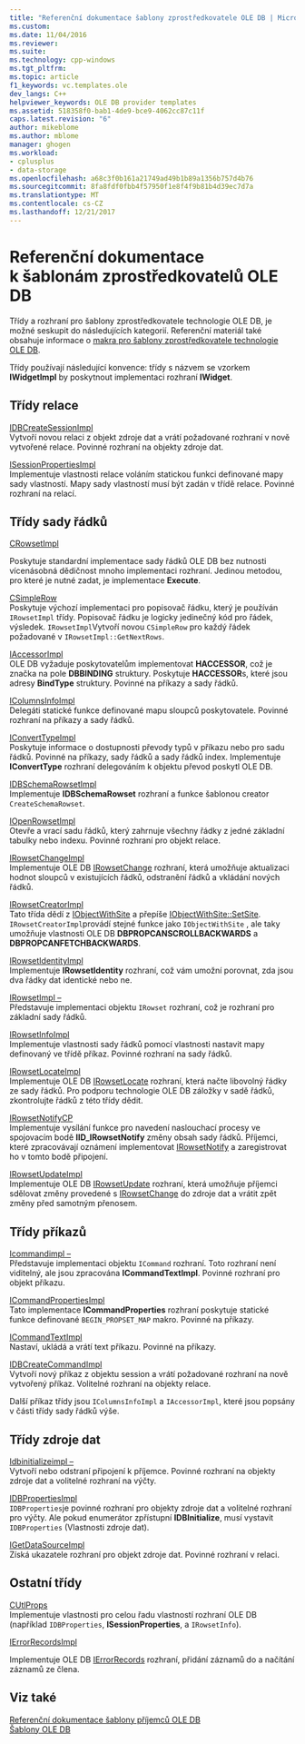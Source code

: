 ```yaml
---
title: "Referenční dokumentace šablony zprostředkovatele OLE DB | Microsoft Docs"
ms.custom: 
ms.date: 11/04/2016
ms.reviewer: 
ms.suite: 
ms.technology: cpp-windows
ms.tgt_pltfrm: 
ms.topic: article
f1_keywords: vc.templates.ole
dev_langs: C++
helpviewer_keywords: OLE DB provider templates
ms.assetid: 518358f0-bab1-4de9-bce9-4062cc87c11f
caps.latest.revision: "6"
author: mikeblome
ms.author: mblome
manager: ghogen
ms.workload:
- cplusplus
- data-storage
ms.openlocfilehash: a68c3f0b161a21749ad49b1b89a1356b757d4b76
ms.sourcegitcommit: 8fa8fdf0fbb4f57950f1e8f4f9b81b4d39ec7d7a
ms.translationtype: MT
ms.contentlocale: cs-CZ
ms.lasthandoff: 12/21/2017
---
```

# <a name="ole-db-provider-templates-reference"></a>Referenční dokumentace k šablonám zprostředkovatelů OLE DB
Třídy a rozhraní pro šablony zprostředkovatele technologie OLE DB, je možné seskupit do následujících kategorií. Referenční materiál také obsahuje informace o [makra pro šablony zprostředkovatele technologie OLE DB](../../data/oledb/macros-for-ole-db-provider-templates.md).  
  
 Třídy používají následující konvence: třídy s názvem se vzorkem **IWidgetImpl** by poskytnout implementaci rozhraní **IWidget**.  
  
## <a name="session-classes"></a>Třídy relace  
 [IDBCreateSessionImpl](../../data/oledb/idbcreatesessionimpl-class.md)  
 Vytvoří novou relaci z objekt zdroje dat a vrátí požadované rozhraní v nově vytvořené relace. Povinné rozhraní na objekty zdroje dat.  
  
 [ISessionPropertiesImpl](../../data/oledb/isessionpropertiesimpl-class.md)  
 Implementuje vlastnosti relace voláním statickou funkci definované mapy sady vlastností. Mapy sady vlastností musí být zadán v třídě relace. Povinné rozhraní na relací.  
  
## <a name="rowset-classes"></a>Třídy sady řádků  
 [CRowsetImpl](../../data/oledb/crowsetimpl-class.md)  
  
 Poskytuje standardní implementace sady řádků OLE DB bez nutnosti vícenásobná dědičnost mnoho implementaci rozhraní. Jedinou metodou, pro které je nutné zadat, je implementace **Execute**.  
  
 [CSimpleRow](../../data/oledb/csimplerow-class.md)  
 Poskytuje výchozí implementaci pro popisovač řádku, který je používán `IRowsetImpl` třídy. Popisovač řádku je logicky jedinečný kód pro řádek, výsledek. `IRowsetImpl`Vytvoří novou `CSimpleRow` pro každý řádek požadované v `IRowsetImpl::GetNextRows`.  
  
 [IAccessorImpl](../../data/oledb/iaccessorimpl-class.md)  
 OLE DB vyžaduje poskytovatelům implementovat **HACCESSOR**, což je značka na pole **DBBINDING** struktury. Poskytuje **HACCESSOR**s, které jsou adresy **BindType** struktury. Povinné na příkazy a sady řádků.  
  
 [IColumnsInfoImpl](../../data/oledb/icolumnsinfoimpl-class.md)  
 Delegáti statické funkce definované mapu sloupců poskytovatele. Povinné rozhraní na příkazy a sady řádků.  
  
 [IConvertTypeImpl](../../data/oledb/iconverttypeimpl-class.md)  
 Poskytuje informace o dostupnosti převody typů v příkazu nebo pro sadu řádků. Povinné na příkazy, sady řádků a sady řádků index. Implementuje **IConvertType** rozhraní delegováním k objektu převod poskytl OLE DB.  
  
 [IDBSchemaRowsetImpl](../../data/oledb/idbschemarowsetimpl-class.md)  
 Implementuje **IDBSchemaRowset** rozhraní a funkce šablonou creator `CreateSchemaRowset`.  
  
 [IOpenRowsetImpl](../../data/oledb/iopenrowsetimpl-class.md)  
 Otevře a vrací sadu řádků, který zahrnuje všechny řádky z jedné základní tabulky nebo indexu. Povinné rozhraní pro objekt relace.  
  
 [IRowsetChangeImpl](../../data/oledb/irowsetchangeimpl-class.md)  
 Implementuje OLE DB [IRowsetChange](https://msdn.microsoft.com/en-us/library/ms715790.aspx) rozhraní, která umožňuje aktualizaci hodnot sloupců v existujících řádků, odstranění řádků a vkládání nových řádků.  
  
 [IRowsetCreatorImpl](../../data/oledb/irowsetcreatorimpl-class.md)  
 Tato třída dědí z [IObjectWithSite](http://msdn.microsoft.com/library/windows/desktop/ms693765) a přepíše [IObjectWithSite::SetSite](http://msdn.microsoft.com/library/windows/desktop/ms683869). `IRowsetCreatorImpl`provádí stejné funkce jako `IObjectWithSite` , ale taky umožňuje vlastnosti OLE DB **DBPROPCANSCROLLBACKWARDS** a **DBPROPCANFETCHBACKWARDS**.  
  
 [IRowsetIdentityImpl](../../data/oledb/irowsetidentityimpl-class.md)  
 Implementuje **IRowsetIdentity** rozhraní, což vám umožní porovnat, zda jsou dva řádky dat identické nebo ne.  
  
 [IRowsetImpl –](../../data/oledb/irowsetimpl-class.md)  
 Představuje implementaci objektu `IRowset` rozhraní, což je rozhraní pro základní sady řádků.  
  
 [IRowsetInfoImpl](../../data/oledb/irowsetinfoimpl-class.md)  
 Implementuje vlastnosti sady řádků pomocí vlastnosti nastavit mapy definovaný ve třídě příkaz. Povinné rozhraní na sady řádků.  
  
 [IRowsetLocateImpl](../../data/oledb/irowsetlocateimpl-class.md)  
 Implementuje OLE DB [IRowsetLocate](https://msdn.microsoft.com/en-us/library/ms721190.aspx) rozhraní, která načte libovolný řádky ze sady řádků. Pro podporu technologie OLE DB záložky v sadě řádků, zkontrolujte řádků z této třídy dědit.  
  
 [IRowsetNotifyCP](../../data/oledb/irowsetnotifycp-class.md)  
 Implementuje vysílání funkce pro navedení naslouchací procesy ve spojovacím bodě **IID_IRowsetNotify** změny obsah sady řádků. Příjemci, které zpracovávají oznámení implementovat [IRowsetNotify](https://msdn.microsoft.com/en-us/library/ms712959.aspx) a zaregistrovat ho v tomto bodě připojení.  
  
 [IRowsetUpdateImpl](../../data/oledb/irowsetupdateimpl-class.md)  
 Implementuje OLE DB [IRowsetUpdate](https://msdn.microsoft.com/en-us/library/ms714401.aspx) rozhraní, která umožňuje příjemci sdělovat změny provedené s [IRowsetChange](https://msdn.microsoft.com/en-us/library/ms715790.aspx) do zdroje dat a vrátit zpět změny před samotným přenosem.  
  
## <a name="command-classes"></a>Třídy příkazů  
 [Icommandimpl –](../../data/oledb/icommandimpl-class.md)  
 Představuje implementaci objektu `ICommand` rozhraní. Toto rozhraní není viditelný, ale jsou zpracována **ICommandTextImpl**. Povinné rozhraní pro objekt příkazu.  
  
 [ICommandPropertiesImpl](../../data/oledb/icommandpropertiesimpl-class.md)  
 Tato implementace **ICommandProperties** rozhraní poskytuje statické funkce definované `BEGIN_PROPSET_MAP` makro. Povinné na příkazy.  
  
 [ICommandTextImpl](../../data/oledb/icommandtextimpl-class.md)  
 Nastaví, ukládá a vrátí text příkazu. Povinné na příkazy.  
  
 [IDBCreateCommandImpl](../../data/oledb/idbcreatecommandimpl-class.md)  
 Vytvoří nový příkaz z objektu session a vrátí požadované rozhraní na nově vytvořený příkaz. Volitelné rozhraní na objekty relace.  
  
 Další příkaz třídy jsou `IColumnsInfoImpl` a `IAccessorImpl`, které jsou popsány v části třídy sady řádků výše.  
  
## <a name="data-source-classes"></a>Třídy zdroje dat  
 [Idbinitializeimpl –](../../data/oledb/idbinitializeimpl-class.md)  
 Vytvoří nebo odstraní připojení k příjemce. Povinné rozhraní na objekty zdroje dat a volitelné rozhraní na výčty.  
  
 [IDBPropertiesImpl](../../data/oledb/idbpropertiesimpl-class.md)  
 `IDBProperties`je povinné rozhraní pro objekty zdroje dat a volitelné rozhraní pro výčty. Ale pokud enumerátor zpřístupní **IDBInitialize**, musí vystavit `IDBProperties` (Vlastnosti zdroje dat).  
  
 [IGetDataSourceImpl](../../data/oledb/igetdatasourceimpl-class.md)  
 Získá ukazatele rozhraní pro objekt zdroje dat. Povinné rozhraní v relaci.  
  
## <a name="other-classes"></a>Ostatní třídy  
 [CUtlProps](../../data/oledb/cutlprops-class.md)  
 Implementuje vlastnosti pro celou řadu vlastností rozhraní OLE DB (například `IDBProperties`, **ISessionProperties**, a `IRowsetInfo`).  
  
 [IErrorRecordsImpl](../../data/oledb/ierrorrecordsimpl-class.md)  
  
 Implementuje OLE DB [IErrorRecords](https://msdn.microsoft.com/en-us/library/ms718112.aspx) rozhraní, přidání záznamů do a načítání záznamů ze člena.  
  
## <a name="see-also"></a>Viz také  
 [Referenční dokumentace šablony příjemců OLE DB](../../data/oledb/ole-db-consumer-templates-reference.md)   
 [Šablony OLE DB](../../data/oledb/ole-db-templates.md)